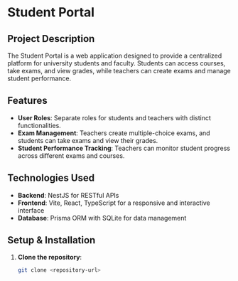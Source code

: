 # Student Portal

## Project Description
The Student Portal is a web application designed to provide a centralized platform for university students and faculty. Students can access courses, take exams, and view grades, while teachers can create exams and manage student performance.

## Features
- **User Roles**: Separate roles for students and teachers with distinct functionalities.
- **Exam Management**: Teachers create multiple-choice exams, and students can take exams and view their grades.
- **Student Performance Tracking**: Teachers can monitor student progress across different exams and courses.

## Technologies Used
- **Backend**: NestJS for RESTful APIs
- **Frontend**: Vite, React, TypeScript for a responsive and interactive interface
- **Database**: Prisma ORM with SQLite for data management

## Setup & Installation
1. **Clone the repository**:
   ```bash
   git clone <repository-url>
